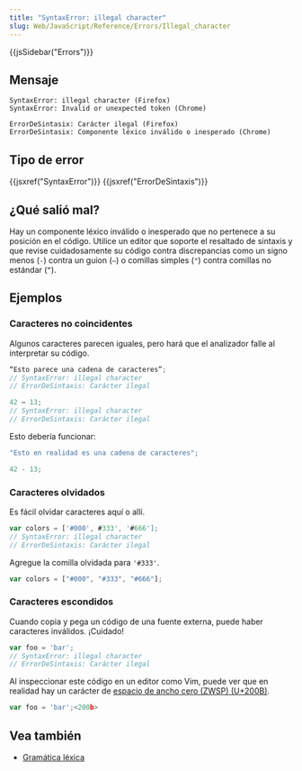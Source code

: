 ```yaml
---
title: "SyntaxError: illegal character"
slug: Web/JavaScript/Reference/Errors/Illegal_character
---
```


{{jsSidebar("Errors")}}

## Mensaje

```
SyntaxError: illegal character (Firefox)
SyntaxError: Invalid or unexpected token (Chrome)

ErrorDeSintasix: Carácter ilegal (Firefox)
ErrorDeSintasix: Componente léxico inválido o inesperado (Chrome)
```

## Tipo de error

{{jsxref("SyntaxError")}} {{jsxref("ErrorDeSintaxis")}}

## ¿Qué salió mal?

Hay un componente léxico inválido o inesperado que no pertenece a su posición en el código. Utilice un editor que soporte el resaltado de sintaxis y que revise cuidadosamente su código contra discrepancias como un signo menos (`-`) contra un guion (`–`) o comillas simples (`"`) contra comillas no estándar (`“`).

## Ejemplos

### Caracteres no coincidentes

Algunos caracteres parecen iguales, pero hará que el analizador falle al interpretar su código.

```js example-bad
“Esto parece una cadena de caracteres”;
// SyntaxError: illegal character
// ErrorDeSintaxis: Carácter ilegal

42 – 13;
// SyntaxError: illegal character
// ErrorDeSintaxis: Carácter ilegal
```

Esto debería funcionar:

```js example-good
"Esto en realidad es una cadena de caracteres";

42 - 13;
```

### Caracteres olvidados

Es fácil olvidar caracteres aquí o allí.

```js example-bad
var colors = ['#000', #333', '#666'];
// SyntaxError: illegal character
// ErrorDeSintaxis: Carácter ilegal
```

Agregue la comilla olvidada para `'#333'`.

```js example-good
var colors = ["#000", "#333", "#666"];
```

### Caracteres escondidos

Cuando copia y pega un código de una fuente externa, puede haber caracteres inválidos. ¡Cuidado!

```js example-bad
var foo = 'bar';​
// SyntaxError: illegal character
// ErrorDeSintaxis: Carácter ilegal
```

Al inspeccionar este código en un editor como Vim, puede ver que en realidad hay un carácter de [espacio de ancho cero (ZWSP) (U+200B)](https://en.wikipedia.org/wiki/Zero-width_space).

```js
var foo = 'bar';​<200b>
```

## Vea también

- [Gramática léxica](/es/docs/Web/JavaScript/Reference/Lexical_grammar)
